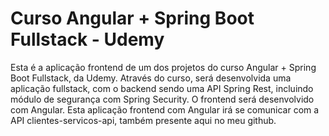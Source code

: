 # Curso Angular + Spring Boot Fullstack - Udemy

Esta é a aplicação frontend de um dos projetos do curso Angular + Spring Boot Fullstack, da Udemy. Através do curso, será desenvolvida uma aplicação fullstack, com o backend sendo uma API Spring Rest, incluindo módulo de segurança com Spring Security. O frontend será desenvolvido com Angular.
Esta aplicação frontend com Angular irá se comunicar com a API clientes-servicos-api, também presente aqui no meu github.
